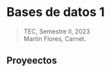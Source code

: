 Bases de datos 1
================
>TEC, Semestre II, 2023  
>Martin Flores, Carnet.

## Proyeectos

